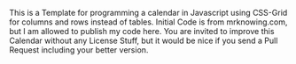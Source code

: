 This is a Template for programming a calendar in Javascript using CSS-Grid for columns and rows instead of tables.
Initial Code is from mrknowing.com, but I am allowed to publish my code here.
You are invited to improve this Calendar without any License Stuff, but it would be nice if you send a Pull Request including your better version.
